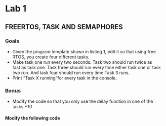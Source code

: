 # Lab 1
## FREERTOS, TASK AND SEMAPHORES
### Goals
* Given the program template shown in listing 1, edit it so that using free RTOS, you create four different tasks.
* Make task one run every two seconds. Task two should run twice as fast as task one. Task three should run every time either task one or task two run. And task four should run every time Task 3 runs.
* Print “Task X running”for every task in the console.

### Bonus
* Modify the code so that you only use the delay function in one of the tasks.+10

#### Modify the following code



